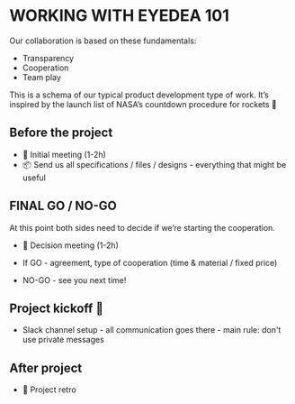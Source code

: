 # WORKING WITH EYEDEA 101 

Our collaboration is based on these fundamentals: 

- Transparency
- Cooperation
- Team play

This is a schema of our typical product development type of work. It’s inspired by the launch list of NASA’s countdown procedure for rockets 🚀

## Before the project

- 📅 Initial meeting (1-2h) 
- 📦 Send us all specifications / files / designs - everything that might be useful 

## FINAL GO / NO-GO

At this point both sides need to decide if we’re starting the cooperation. 

- 📅 Decision meeting (1-2h)

- If GO - agreement, type of cooperation (time & material / fixed price) 
- NO-GO - see you next time!


## Project kickoff 🚀

- Slack channel setup - all communication goes there - main rule: don't use private messages 


## After project

- 📅 Project retro
